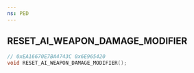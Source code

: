 ```yaml
---
ns: PED
---
```

## RESET_AI_WEAPON_DAMAGE_MODIFIER

```c
// 0xEA16670E7BA4743C 0x6E965420
void RESET_AI_WEAPON_DAMAGE_MODIFIER();
```


